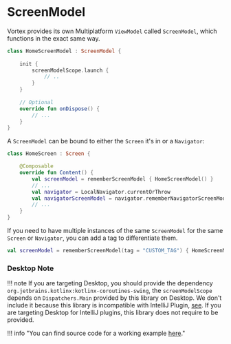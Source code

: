 # ScreenModel

Vortex provides its own Multiplatform `ViewModel` called `ScreenModel`, which functions in the exact same way.

```kotlin
class HomeScreenModel : ScreenModel {
   
    init {
        screenModelScope.launch {
            // ..
        }
    }
    
    // Optional
    override fun onDispose() {
        // ...
    }
}
```

A `ScreenModel` can be bound to either the `Screen` it's in or a `Navigator`:

```kotlin
class HomeScreen : Screen {

    @Composable
    override fun Content() {
        val screenModel = rememberScreenModel { HomeScreenModel() }
        // ...
        val navigator = LocalNavigator.currentOrThrow
        val navigatorScreenModel = navigator.rememberNavigatorScreenModel { HomeScreenModel() }
        // ...
    }
}
```

If you need to have multiple instances of the same `ScreenModel` for the same `Screen` or `Navigator`, you can add a tag
to differentiate them.

```kotlin
val screenModel = rememberScreenModel(tag = "CUSTOM_TAG") { HomeScreenModel() }
```

### Desktop Note

!!! note
    If you are targeting Desktop, you should provide the dependency `org.jetbrains.kotlinx:kotlinx-coroutines-swing`, the `screenModelScope` depends on `Dispatchers.Main` provided by this library on Desktop. We don't include it because this library is incompatible with IntelliJ Plugin, [see](https://youtrack.jetbrains.com/issue/IDEA-285839). If you are targeting Desktop for IntelliJ plugins, this library does not require to be provided.

!!! info "You can find source code for a working example [here](https://github.com/hristogochev/vortex/blob/main/samples/multiplatform/src/commonMain/kotlin/io/github/hristogochev/vortex/sample/multiplatform/screenModel/screenModel/ScreenModel.kt)."

